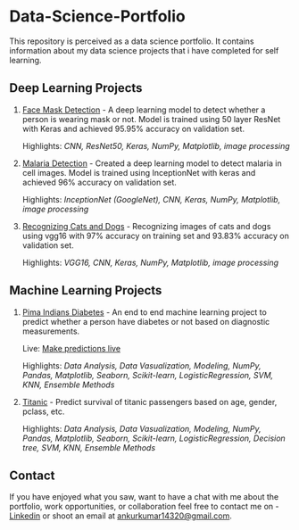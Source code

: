# Data-Science-Portfolio
This repository is perceived as a data science portfolio. It contains information about my data science projects that i have completed for self learning.


## Deep Learning Projects
1. [Face Mask Detection](https://www.kaggle.com/ankur561999/face-mask-detection) - A deep learning model to detect whether a person is wearing mask or not. Model is trained using 50 layer ResNet with Keras and achieved 95.95% accuracy on validation set.

   Highlights: *CNN, ResNet50, Keras, NumPy, Matplotlib, image processing*
   
2. [Malaria Detection](https://www.kaggle.com/ankur561999/detecting-malaria-using-inceptionnet) - Created a deep learning model to detect malaria in cell images. Model is trained using InceptionNet with keras and achieved 96% accuracy on validation set.

   Highlights: *InceptionNet (GoogleNet), CNN, Keras, NumPy, Matplotlib, image processing*
   
3. [Recognizing Cats and Dogs](https://www.kaggle.com/ankur561999/recognizing-cats-and-dogs-using-vgg16) - Recognizing images of cats and dogs using vgg16 with 97% accuracy on training set and 93.83% accuracy on validation set.

   Highlights: *VGG16, CNN, Keras, NumPy, Matplotlib, image processing*
   
## Machine Learning Projects

1. [Pima Indians Diabetes](https://github.com/ankurkumar-ml/pima-indians-diabetes) - An end to end machine learning project to predict whether a person have diabetes or not based on diagnostic measurements.

   Live: [Make predictions live](https://ml-diabetes-ml.herokuapp.com/)
   
   Highlights: *Data Analysis, Data Vasualization, Modeling, NumPy, Pandas, Matplotlib, Seaborn, Scikit-learn, LogisticRegression, SVM, KNN, Ensemble Methods* 
   
2. [Titanic](https://github.com/ankurkumar-ml/titanic) - Predict survival of titanic passengers based on age, gender, pclass, etc.

   
   Highlights: *Data Analysis, Data Vasualization, Modeling, NumPy, Pandas, Matplotlib, Seaborn, Scikit-learn, LogisticRegression, Decision tree, SVM, KNN, Ensemble Methods* 


## Contact
If you have enjoyed what you saw, want to have a chat with me about the portfolio, work opportunities, or collaboration feel free to contact me on - [Linkedin](https://www.linkedin.com/in/ankurkumar99) or shoot an email at ankurkumar14320@gmail.com.
 

